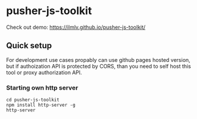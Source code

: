 # pusher-js-toolkit

Check out demo: https://ilmlv.github.io/pusher-js-toolkit/

## Quick setup
For development use cases propably can use github pages hosted version, but if authoization API is protected by CORS, than you need to self host this tool or proxy authorization API.

### Starting own http server
```
cd pusher-js-toolkit
npm install http-server -g
http-server
```
